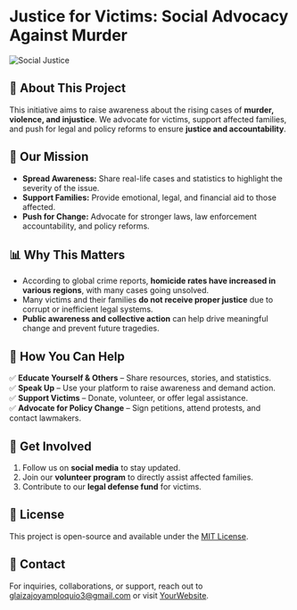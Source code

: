 # Justice for Victims: Social Advocacy Against Murder

![Social Justice](https://img.shields.io/badge/Social_Justice-Act_Now-red)

## 📌 About This Project
This initiative aims to raise awareness about the rising cases of **murder, violence, and injustice**. We advocate for victims, support affected families, and push for legal and policy reforms to ensure **justice and accountability**.

## 🚀 Our Mission
- **Spread Awareness:** Share real-life cases and statistics to highlight the severity of the issue.
- **Support Families:** Provide emotional, legal, and financial aid to those affected.
- **Push for Change:** Advocate for stronger laws, law enforcement accountability, and policy reforms.

## 📊 Why This Matters
- According to global crime reports, **homicide rates have increased in various regions**, with many cases going unsolved.
- Many victims and their families **do not receive proper justice** due to corrupt or inefficient legal systems.
- **Public awareness and collective action** can help drive meaningful change and prevent future tragedies.

## 📢 How You Can Help
✅ **Educate Yourself & Others** – Share resources, stories, and statistics.  
✅ **Speak Up** – Use your platform to raise awareness and demand action.  
✅ **Support Victims** – Donate, volunteer, or offer legal assistance.  
✅ **Advocate for Policy Change** – Sign petitions, attend protests, and contact lawmakers.  

## 🤝 Get Involved
1. Follow us on **social media** to stay updated.
2. Join our **volunteer program** to directly assist affected families.
3. Contribute to our **legal defense fund** for victims.

## 📝 License
This project is open-source and available under the [MIT License](LICENSE).

## 📧 Contact
For inquiries, collaborations, or support, reach out to glaizajoyamploquio3@gmail.com or visit [YourWebsite](https://yourwebsite.com).

